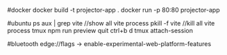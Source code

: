 #docker
docker build -t projector-app .
docker run -p 80:80 projector-app

#ubuntu
ps aux | grep vite //show all vite process
pkill -f vite //kill all vite process
tmux
npm run preview
quit ctrl+b d
tmux attach-session


#bluetooth
edge://flags -> enable-experimental-web-platform-features

